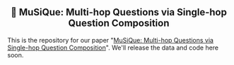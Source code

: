 # <h2 align="center"> :musical_note: MuSiQue: Multi-hop Questions via Single-hop Question Composition </h2>

This is the repository for our paper "[MuSiQue: Multi-hop Questions via Single-hop Question Composition](https://arxiv.org/pdf/2108.00573.pdf)". We'll release the data and code here soon.
